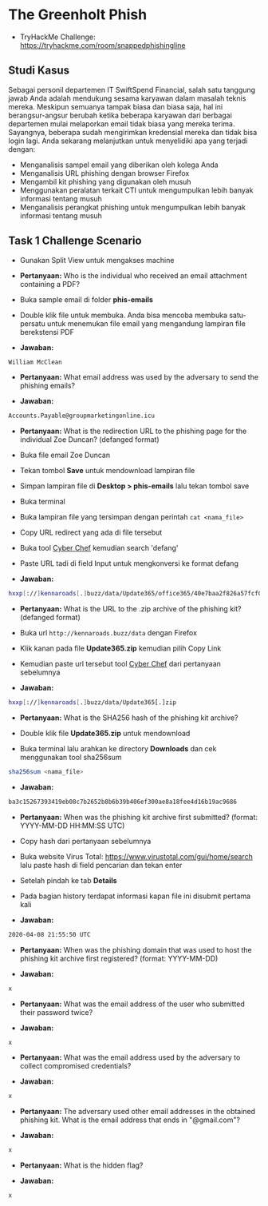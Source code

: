 # The Greenholt Phish
- TryHackMe Challenge: https://tryhackme.com/room/snappedphishingline

## Studi Kasus
Sebagai personil departemen IT SwiftSpend Financial, salah satu tanggung jawab Anda adalah mendukung sesama karyawan dalam masalah teknis mereka. Meskipun semuanya tampak biasa dan biasa saja, hal ini berangsur-angsur berubah ketika beberapa karyawan dari berbagai departemen mulai melaporkan email tidak biasa yang mereka terima. Sayangnya, beberapa sudah mengirimkan kredensial mereka dan tidak bisa login lagi. Anda sekarang melanjutkan untuk menyelidiki apa yang terjadi dengan:

- Menganalisis sampel email yang diberikan oleh kolega Anda
- Menganalisis URL phishing dengan browser Firefox
- Mengambil kit phishing yang digunakan oleh musuh
- Menggunakan peralatan terkait CTI untuk mengumpulkan lebih banyak informasi tentang musuh
- Menganalisis perangkat phishing untuk mengumpulkan lebih banyak informasi tentang musuh

## Task 1 Challenge Scenario
- Gunakan Split View untuk mengakses machine



- **Pertanyaan:** Who is the individual who received an email attachment containing a PDF?
- Buka sample email di folder **phis-emails**



- Double klik file untuk membuka. Anda bisa mencoba membuka satu-persatu untuk menemukan file email yang mengandung lampiran file berekstensi PDF

- **Jawaban:**
```sh
William McClean
```

- **Pertanyaan:** What email address was used by the adversary to send the phishing emails?



- **Jawaban:**
```sh
Accounts.Payable@groupmarketingonline.icu
```

- **Pertanyaan:** What is the redirection URL to the phishing page for the individual Zoe Duncan? (defanged format)
- Buka file email Zoe Duncan

- Tekan tombol **Save** untuk mendownload lampiran file

- Simpan lampiran file di **Desktop > phis-emails** lalu tekan tombol save

- Buka terminal

- Buka lampiran file yang tersimpan dengan perintah `cat <nama_file>`

- Copy URL redirect yang ada di file tersebut

- Buka tool [Cyber Chef](https://gchq.github.io/CyberChef/) kemudian search 'defang'

- Paste URL tadi di field Input untuk mengkonversi ke format defang 

- **Jawaban:**
```sh
hxxp[://]kennaroads[.]buzz/data/Update365/office365/40e7baa2f826a57fcf04e5202526f8bd/?email=zoe[.]duncan@swiftspend[.]finance&error
```

- **Pertanyaan:** What is the URL to the .zip archive of the phishing kit? (defanged format)
- Buka url `http://kennaroads.buzz/data` dengan Firefox

- Klik kanan pada file **Update365.zip** kemudian pilih Copy Link


- Kemudian paste url tersebut tool [Cyber Chef](https://gchq.github.io/CyberChef/) dari pertanyaan sebelumnya

- **Jawaban:**
```sh
hxxp[://]kennaroads[.]buzz/data/Update365[.]zip
```

- **Pertanyaan:** What is the SHA256 hash of the phishing kit archive?
- Double klik file **Update365.zip** untuk mendownload

- Buka terminal lalu arahkan ke directory **Downloads** dan cek menggunakan tool sha256sum
```sh
sha256sum <nama_file>
```

- **Jawaban:**
```sh
ba3c15267393419eb08c7b2652b8b6b39b406ef300ae8a18fee4d16b19ac9686
```

- **Pertanyaan:** When was the phishing kit archive first submitted? (format: YYYY-MM-DD HH:MM:SS UTC)
- Copy hash dari pertanyaan sebelumnya
- Buka website Virus Total: https://www.virustotal.com/gui/home/search lalu paste hash di field pencarian dan tekan enter

- Setelah pindah ke tab **Details**

- Pada bagian history terdapat informasi kapan file ini disubmit pertama kali

- **Jawaban:**
```sh
2020-04-08 21:55:50 UTC
```

- **Pertanyaan:** When was the phishing domain that was used to host the phishing kit archive first registered? (format: YYYY-MM-DD)

- **Jawaban:**
```sh
x
```

- **Pertanyaan:** What was the email address of the user who submitted their password twice?

- **Jawaban:**
```sh
x
```

- **Pertanyaan:** What was the email address used by the adversary to collect compromised credentials?

- **Jawaban:**
```sh
x
```

- **Pertanyaan:** The adversary used other email addresses in the obtained phishing kit. What is the email address that ends in "@gmail.com"?

- **Jawaban:**
```sh
x
```

- **Pertanyaan:** What is the hidden flag?

- **Jawaban:**
```sh
x
```
